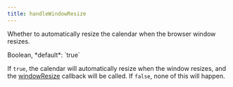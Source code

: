 ```yaml
---
title: handleWindowResize
---
```


Whether to automatically resize the calendar when the browser window resizes.

<div class='spec' markdown='1'>
Boolean, *default*: `true`
</div>

If `true`, the calendar will automatically resize when the window resizes, and the [windowResize](windowResize) callback will be called. If `false`, none of this will happen.
